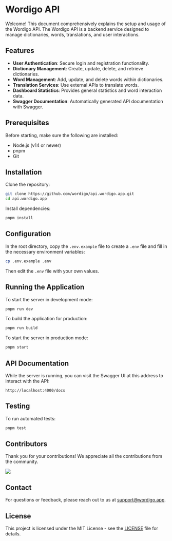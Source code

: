 # Wordigo API

Welcome! This document comprehensively explains the setup and usage of the Wordigo API. The Wordigo API is a backend service designed to manage dictionaries, words, translations, and user interactions.

## Features

- **User Authentication**: Secure login and registration functionality.
- **Dictionary Management**: Create, update, delete, and retrieve dictionaries.
- **Word Management**: Add, update, and delete words within dictionaries.
- **Translation Services**: Use external APIs to translate words.
- **Dashboard Statistics**: Provides general statistics and word interaction data.
- **Swagger Documentation**: Automatically generated API documentation with Swagger.

## Prerequisites

Before starting, make sure the following are installed:
- Node.js (v14 or newer)
- pnpm
- Git

## Installation

Clone the repository:

```bash
git clone https://github.com/wordigo/api.wordigo.app.git
cd api.wordigo.app
```

Install dependencies:

```bash
pnpm install
```

## Configuration

In the root directory, copy the `.env.example` file to create a `.env` file and fill in the necessary environment variables:

```bash
cp .env.example .env
```

Then edit the `.env` file with your own values.

## Running the Application

To start the server in development mode:

```bash
pnpm run dev
```

To build the application for production:

```bash
pnpm run build
```

To start the server in production mode:

```bash
pnpm start
```

## API Documentation

While the server is running, you can visit the Swagger UI at this address to interact with the API:

```
http://localhost:4000/docs
```

## Testing

To run automated tests:

```bash
pnpm test
```

## Contributors

Thank you for your contributions! We appreciate all the contributions from the community.

<a href="https://github.com/wordigo/api.wordigo.app/graphs/contributors">
  <img src="https://contrib.rocks/image?repo=wordigo/api.wordigo.app" />
</a>

## Contact

For questions or feedback, please reach out to us at [support@wordigo.app](mailto:support@wordigo.app).

## License

This project is licensed under the MIT License - see the [LICENSE](https://github.com/wordigo/api.wordigo.app/blob/main/LICENSE) file for details.